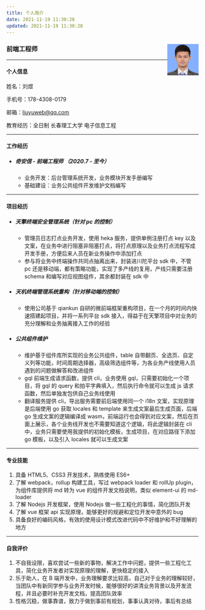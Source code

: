 ```yaml
---
title: 个人简介
date: 2021-11-19 11:30:28
updated: 2021-11-19 11:30:28
---
```


### 前端工程师 <img src="https://raw.githubusercontent.com/liuyu666/md-img/master/liuyu.png" alt="20" style="zoom: 8%;float:right" />

---

#### 个人信息

姓名：刘煜

手机号：178-4308-0179

邮箱：liuyuweb@qq.com

教育经历：全日制 长春理工大学 电子信息工程

---

#### 工作经历

- ##### 奇安信 - 前端工程师 （2020.7 - 至今）

  - 业务开发：后台管理系统开发，业务模块开发手册编写
  - 基础建设：业务公共组件开发维护文档编写

---

#### 项目经历

- ##### 天擎终端安全管理系统（针对 pc 的控制）

  - 管理员日志打点业务开发，使用 heka 服务，提供单例注册打点 key 以及文案，在业务中进行阻塞非阻塞打点，将打点原理以及业务打点流程写成开发手册，方便后来人员在新业务操作中添加打点
  - 参与将业务中终端操作共同点抽离出来，封装进川陀平台 sdk 中，不管 pc 还是移动端，都有策略功能，实现了多产线的复用，产线只需要注册 schema 和编写对应视图组件，其余都封装在 sdk 中

- ##### 天机终端管理系统重构（针对移动端的控制）

  - 使用公司基于 qiankun 自研的微前端框架重构项目，在一个月的时间内快速搭建起项目，并将一系列平台 sdk 接入，得益于在天擎项目中对业务的充分理解和业务抽离接入工作的经验

- ##### 公共组件维护

  - 维护基于组件库所实现的业务公共组件，table 自带翻页、全选页、自定义列等功能，时间周期选择器，高级筛选组件等，为各业务产线使用人员遇到的问题做解答和改进组件
  - gql 前端生成请求函数，提供 cli，业务使用 gql，只需要初始化一个项目，将 gql 的 query 和拍平字典填入，然后执行命令就可以生成 js 请求函数，然后单独发包供自己业务线使用
  - 翻译服务提供 cli，导出服务需要前后端使用同一个 i18n 文案，实现原理是后端使用 go 获取 locales 和 template 来生成文案最后生成页面，后端 go 生成文案的逻辑编译成 wasm，前端运行也会得到对应文案，然后在页面上展示，各个业务线开发也不需要知道这个逻辑，将此逻辑封装在 cli 中，业务只需要使用我提供的初始化模板，生成项目，在对应路径下添加 go 模板，以及引入 locales 就可以生成文案

---

#### 专业技能

1. 具备 HTML5、CSS3 开发技术，熟练使用 ES6+
2. 了解 webpack，rollup 构建工具，写过 webpack loader 和 rollUp plugin，为组件库提供将 md 转为 vue 的组件开发文档说明，类似 element-ui 的 md-loader
3. 了解 Nodejs 开发框架，使用 Nodejs 做一些工程化的事情，简化团队开发
4. 了解 vue 框架 api 实现原理，能够更好的规避和定位开发中意外的 bug
5. 具备良好的编码风格，有效的使用设计模式改进代码中不好维护和不好理解的地方

---

#### 自我评价

1. 不自我设限，喜欢尝试一些新的事物，解决工作中问题，提供一些工程化工具，简化业务开发者对实现原理的理解，更快稳定的接入
2. 乐于助人，在 B 端开发中，业务理解要求比较高，自己对于业务的理解较好，当团队中有新同学参与业务开发时候，能够很好的讲清业务背景以及开发流程，并且必要时补充开发文档，提高团队效率
3. 性格沉稳，做事靠谱，致力于做到事前有规划，事事认真对待，事后有总结
